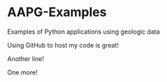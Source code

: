 # AAPG-Examples
Examples of Python applications using geologic data

Using GitHub to host my code is great!

Another line!

One more!
